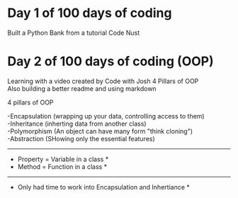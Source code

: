 # Day 1 of 100 days of coding 

Built a Python Bank from a tutorial Code Nust


# Day 2 of 100 days of coding (OOP) 

Learning with a video created by Code with Josh 4 Pillars of OOP <br>
Also building a better readme and using markdown

4 pillars of OOP

-Encapsulation   (wrapping up your data, controlling access to them)  <br>
-Inheritance     (inherting data from another class)  <br>
-Polymorphism    (An object can have many form "think cloning")  <br>
-Abstraction     (SHowing only the essential features)  <br>

**********************************
* Property = Variable in a class *
* Method = Function in a class   *
**********************************

* Only had time to work into Encapsulation and Inhertiance *


